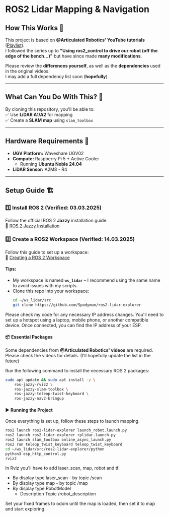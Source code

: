 # ROS2 Lidar Mapping & Navigation  

## How This Works 🚀  

This project is based on **@Articulated Robotics' YouTube tutorials** ([Playlist](https://www.youtube.com/playlist?list=PLunhqkrRNRhYAffV8JDiFOatQXuU-NnxT)).  
I followed the series up to **"Using ros2_control to drive our robot (off the edge of the bench...)"** but have since made **many modifications**.  

Please review the **differences yourself**, as well as the **dependencies** used in the original videos.  
I may add a full dependency list soon (**hopefully**).  

---

## What Can You Do With This? 🤖  

By cloning this repository, you'll be able to:  
✅ Use **LiDAR A1/A2** for mapping  
✅ Create a **SLAM map** using `slam_toolbox`  

---

## Hardware Requirements 🔧  

- **UGV Platform:** Waveshare UGV02  
- **Compute:** Raspberry Pi 5 + Active Cooler  
  - Running **Ubuntu Noble 24.04**  
- **LiDAR Sensor:** A2M8 - R4  

---

## Setup Guide 🏗  

### 1️⃣ Install ROS 2 (Verified: **03.03.2025**)  
Follow the official ROS 2 **Jazzy** installation guide:  
🔗 [ROS 2 Jazzy Installation](https://docs.ros.org/en/jazzy/Installation/Ubuntu-Install-Debs.html)  

### 2️⃣ Create a ROS2 Workspace (Verified: **14.03.2025**)  
Follow this guide to set up a workspace:  
🔗 [Creating a ROS 2 Workspace](https://docs.ros.org/en/foxy/Tutorials/Beginner-Client-Libraries/Creating-A-Workspace/Creating-A-Workspace.html)  

#### Tips:  
- My workspace is named **`ws_lidar`** – I recommend using the same name to avoid issues with my scripts.  
- Clone this repo into your workspace:  
  ```bash
  cd ~/ws_lidar/src
  git clone https://github.com/Spodymun/ros2-lidar-explorer
  ```
Please check my code for any necessary IP address changes.
You'll need to set up a hotspot using a laptop, mobile phone, or another compatible device.
Once connected, you can find the IP address of your ESP.

#### 📦 Essential Packages  
Some dependencies from **@Articulated Robotics' videos** are required.  
Please check the videos for details. 
(I'll hopefully update the list in the future) 

Run the following command to install the necessary ROS 2 packages:  
```bash
sudo apt update && sudo apt install -y \
    ros-jazzy-rviz2 \
    ros-jazzy-slam-toolbox \
    ros-jazzy-teleop-twist-keyboard \
    ros-jazzy-nav2-bringup 
```

#### ▶️ Running the Project  

Once everything is set up, follow these steps to launch mapping.  

```bash
ros2 launch ros2-lidar-explorer launch_robot.launch.py
ros2 launch ros2-lidar-explorer rplidar.launch.py
ros2 launch slam_toolbox online_async_launch.py
ros2 run teleop_twist_keyboard teleop_twist_keyboard
cd ~/ws_lidar/src/ros2-lidar-explorer/python
python3 esp_http_control.py 
rviz2
```
In Rviz you'll have to add laser_scan, map, robot and tf.
   - By display type laser_scan - by topic /scan
   - By display type map - by topic /map
   - By display type RobotModel
     - Description Topic /robot_description

Set your fixed frames to odom until the map is loaded, then set it to map and start exploring.
